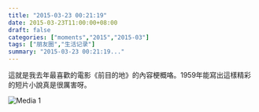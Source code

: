 ```yaml
---
title: "2015-03-23 00:21:19"
date: 2015-03-23T11:00:00+08:00
draft: false
categories: ["moments","2015","2015-03"]
tags: ["朋友圈","生活记录"]
summary: "2015-03-23 00:21:19..."
---
```


這就是我去年最喜歡的電影《前目的地》的內容梗概咯。1959年能寫出這樣精彩的短片小說真是很厲害呀。

![Media 1](/Moments/photos/2015-03-23/201503230021190.jpg)

